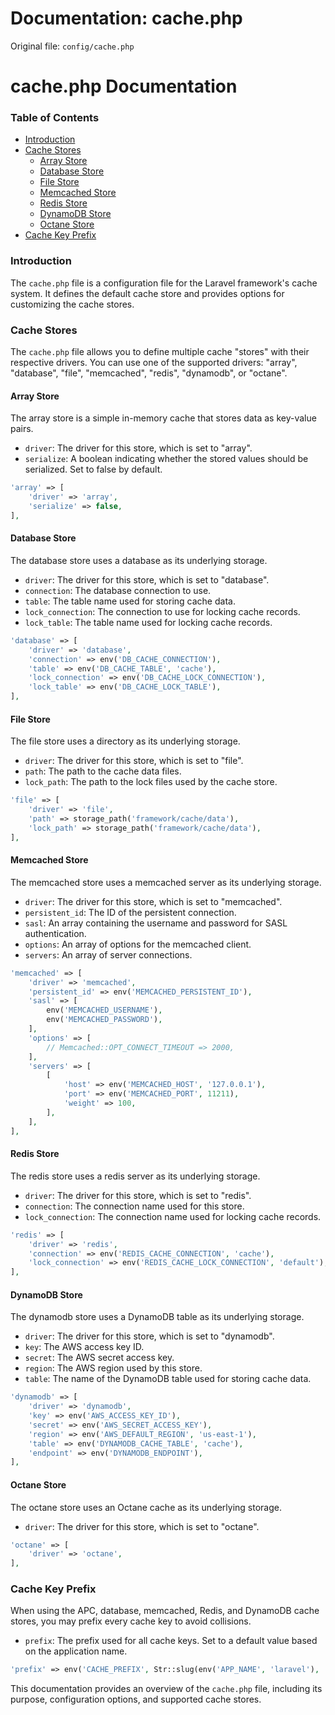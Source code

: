 # Documentation: cache.php

Original file: `config/cache.php`

# cache.php Documentation

### Table of Contents

* [Introduction](#introduction)
* [Cache Stores](#cache-stores)
	+ [Array Store](#array-store)
	+ [Database Store](#database-store)
	+ [File Store](#file-store)
	+ [Memcached Store](#memcached-store)
	+ [Redis Store](#redis-store)
	+ [DynamoDB Store](#dynamodb-store)
	+ [Octane Store](#octane-store)
* [Cache Key Prefix](#cache-key-prefix)

### Introduction

The `cache.php` file is a configuration file for the Laravel framework's cache system. It defines the default cache store and provides options for customizing the cache stores.

### Cache Stores

The `cache.php` file allows you to define multiple cache "stores" with their respective drivers. You can use one of the supported drivers: "array", "database", "file", "memcached", "redis", "dynamodb", or "octane".

#### Array Store

The array store is a simple in-memory cache that stores data as key-value pairs.

* `driver`: The driver for this store, which is set to "array".
* `serialize`: A boolean indicating whether the stored values should be serialized. Set to false by default.
```php
'array' => [
    'driver' => 'array',
    'serialize' => false,
],
```

#### Database Store

The database store uses a database as its underlying storage.

* `driver`: The driver for this store, which is set to "database".
* `connection`: The database connection to use.
* `table`: The table name used for storing cache data.
* `lock_connection`: The connection to use for locking cache records.
* `lock_table`: The table name used for locking cache records.

```php
'database' => [
    'driver' => 'database',
    'connection' => env('DB_CACHE_CONNECTION'),
    'table' => env('DB_CACHE_TABLE', 'cache'),
    'lock_connection' => env('DB_CACHE_LOCK_CONNECTION'),
    'lock_table' => env('DB_CACHE_LOCK_TABLE'),
],
```

#### File Store

The file store uses a directory as its underlying storage.

* `driver`: The driver for this store, which is set to "file".
* `path`: The path to the cache data files.
* `lock_path`: The path to the lock files used by the cache store.

```php
'file' => [
    'driver' => 'file',
    'path' => storage_path('framework/cache/data'),
    'lock_path' => storage_path('framework/cache/data'),
],
```

#### Memcached Store

The memcached store uses a memcached server as its underlying storage.

* `driver`: The driver for this store, which is set to "memcached".
* `persistent_id`: The ID of the persistent connection.
* `sasl`: An array containing the username and password for SASL authentication.
* `options`: An array of options for the memcached client.
* `servers`: An array of server connections.

```php
'memcached' => [
    'driver' => 'memcached',
    'persistent_id' => env('MEMCACHED_PERSISTENT_ID'),
    'sasl' => [
        env('MEMCACHED_USERNAME'),
        env('MEMCACHED_PASSWORD'),
    ],
    'options' => [
        // Memcached::OPT_CONNECT_TIMEOUT => 2000,
    ],
    'servers' => [
        [
            'host' => env('MEMCACHED_HOST', '127.0.0.1'),
            'port' => env('MEMCACHED_PORT', 11211),
            'weight' => 100,
        ],
    ],
],
```

#### Redis Store

The redis store uses a redis server as its underlying storage.

* `driver`: The driver for this store, which is set to "redis".
* `connection`: The connection name used for this store.
* `lock_connection`: The connection name used for locking cache records.

```php
'redis' => [
    'driver' => 'redis',
    'connection' => env('REDIS_CACHE_CONNECTION', 'cache'),
    'lock_connection' => env('REDIS_CACHE_LOCK_CONNECTION', 'default'),
],
```

#### DynamoDB Store

The dynamodb store uses a DynamoDB table as its underlying storage.

* `driver`: The driver for this store, which is set to "dynamodb".
* `key`: The AWS access key ID.
* `secret`: The AWS secret access key.
* `region`: The AWS region used by this store.
* `table`: The name of the DynamoDB table used for storing cache data.

```php
'dynamodb' => [
    'driver' => 'dynamodb',
    'key' => env('AWS_ACCESS_KEY_ID'),
    'secret' => env('AWS_SECRET_ACCESS_KEY'),
    'region' => env('AWS_DEFAULT_REGION', 'us-east-1'),
    'table' => env('DYNAMODB_CACHE_TABLE', 'cache'),
    'endpoint' => env('DYNAMODB_ENDPOINT'),
],
```

#### Octane Store

The octane store uses an Octane cache as its underlying storage.

* `driver`: The driver for this store, which is set to "octane".

```php
'octane' => [
    'driver' => 'octane',
],
```

### Cache Key Prefix

When using the APC, database, memcached, Redis, and DynamoDB cache stores, you may prefix every cache key to avoid collisions.

* `prefix`: The prefix used for all cache keys. Set to a default value based on the application name.

```php
'prefix' => env('CACHE_PREFIX', Str::slug(env('APP_NAME', 'laravel'), '_').'_cache_'),
```

This documentation provides an overview of the `cache.php` file, including its purpose, configuration options, and supported cache stores.